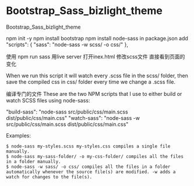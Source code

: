 # Bootstrap_Sass_bizlight_theme
Bootstrap_Sass_bizlight_theme


npm init -y
npm install bootstrap
npm install node-sass
in package.json  add
 "scripts": {
    "sass": "node-sass -w scss/ -o css/"
  },

使用 npm run sass
用live server 打开inex.html
修改scss文件 直接看到页面的变化

When we run this script it will watch every .scss file in the scss/ folder, 
then save the compiled css in css/ folder every time we change a .scss file.

编译专门的文件
These are the two NPM scripts that I use to either build or watch SCSS files using node-sass:

"build-sass": "node-sass src/public/css/main.scss dist/public/css/main.css"
"watch-sass": "node-sass -w src/public/css/main.scss dist/public/css/main.css"

Examples:

    $ node-sass my-styles.scss my-styles.css compiles a single file manually.
    $ node-sass my-sass-folder/ -o my-css-folder/ compiles all the files in a folder manually.
    $ node-sass -w sass/ -o css/ compiles all the files in a folder automatically whenever the source file(s) are modified. -w adds a watch for changes to the file(s).
